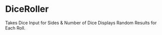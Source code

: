 # DiceRoller
Takes Dice Input for Sides &amp; Number of Dice Displays Random Results for Each Roll.
